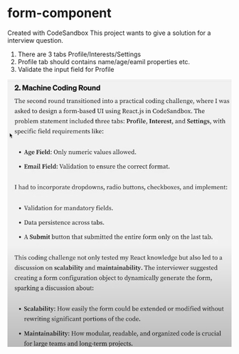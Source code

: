 # form-component
Created with CodeSandbox
This project wants to give a solution for a interview question.
1. There are 3 tabs Profile/Interests/Settings
2. Profile tab should contains name/age/eamil properties etc.
3. Validate the input field for Profile 


![Interview Question](./image.png "Magic Gardens")
